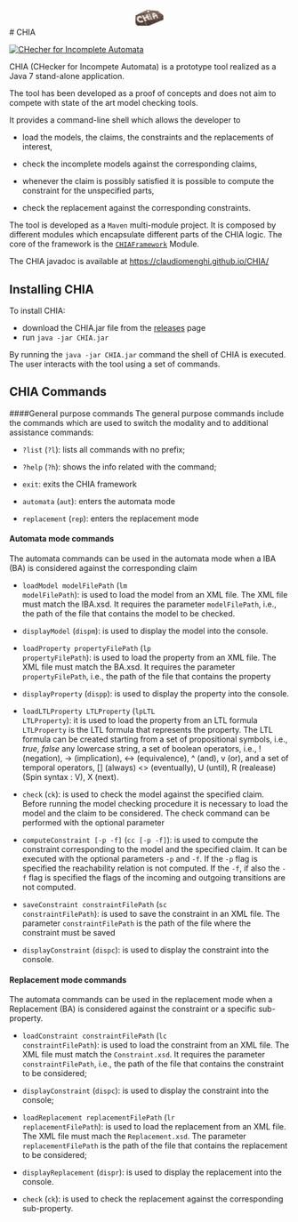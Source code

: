 <div align="center">
<img src="./CHIALogo.png" alt="CHIA logo" width="50" />
</div>
# CHIA 


[![CHecher for Incomplete Automata](http://i.imgur.com/46OKTDY.png
)](https://youtu.be/Kjs7uJqVIos "CHecher for Incomplete Automata")

CHIA (CHecker for Incompete Automata) is a prototype tool realized as a Java 7 stand-alone application.  

The tool has been developed as a proof of concepts and does not aim to compete with state of the art model checking tools.  

It provides a command-line shell which allows the developer to 

* load the models, the claims, the constraints and the replacements of interest,

* check the incomplete models against the corresponding claims,

* whenever the claim is possibly satisfied it is possible to compute the constraint for the unspecified parts,

* check the replacement against the corresponding constraints.

The tool is developed as a <code>Maven</code> multi-module project. It is composed by different modules which encapsulate different parts of the CHIA logic. The core of the framework is the [<code>CHIAFramework</code>](https://github.com/claudiomenghi/CHIA/tree/master/CHIA/CHIAFramework) Module.

The CHIA javadoc is available at <a href="https://claudiomenghi.github.io/CHIA/">https://claudiomenghi.github.io/CHIA/</a>

## Installing CHIA

To install CHIA:

* download the CHIA.jar file from the <a href="https://github.com/claudiomenghi/CHIA/releases">releases</a> page  
* run <code>java -jar CHIA.jar</code>

By running the <code>java -jar CHIA.jar</code> command the  shell of CHIA is executed. The user interacts with the tool using a set of commands.

## CHIA Commands

####General purpose commands
The general purpose commands include the commands which are used to switch the modality and to additional assistance commands:

* <code>?list</code> (<code>?l</code>): lists all commands with no prefix; 

* <code>?help</code> (<code>?h</code>): shows the info related with the command;

* <code>exit</code>: exits the CHIA framework

* <code>automata</code> (<code>aut</code>): enters the automata mode

* <code>replacement</code> (<code>rep</code>): enters the replacement mode


#### Automata mode commands
The automata commands can be used in the automata mode when a IBA (BA) is considered against the corresponding claim

* <code>loadModel modelFilePath</code> (<code>lm modelFilePath</code>): is used to load the model from an XML file. The XML file must match the IBA.xsd. It requires the parameter <code>modelFilePath</code>, i.e., the path of the file that contains the model to be checked.

* <code>displayModel</code> (<code>dispm</code>): is used to display the model into the console.

* <code>loadProperty propertyFilePath</code> (<code>lp propertyFilePath</code>): is used to load the property from an XML file. The XML file must match the BA.xsd. It requires the parameter <code>propertyFilePath</code>, i.e., the path of the file that contains the property

* <code>displayProperty</code> (<code>dispp</code>): is used to display the property into the console.

* <code>loadLTLProperty LTLProperty</code> (<code>lpLTL LTLProperty</code>): it is used to load the property from an LTL formula <code>LTLProperty</code> is the LTL formula that represents the property. The LTL formula can be created starting from a set of propositional symbols, i.e., <i>true</i>, <i>false</i> any lowercase string, a set of boolean operators, i.e., !  (negation), -> (implication), <-> (equivalence), ^ (and),  v  (or), and a set of temporal operators, []   (always)  <>   (eventually), U   (until), R   (realease) (Spin syntax : V),  X   (next).

* <code>check</code> (<code>ck</code>): is used to check the model against the specified claim. Before running the model checking procedure it is necessary to load the model and the claim to be considered. The check command can be performed with the optional parameter

* <code>computeConstraint [-p -f]</code> (<code>cc [-p -f]</code>): is used to compute the constraint corresponding to the model and the specified claim. It can be executed with the optional parameters <code>-p</code> and <code>-f</code>. If the 
<code>-p</code> flag is specified the reachability relation is not computed. If the <code>-f</code>, if also the <code>-f</code> flag is specified the flags of the incoming and outgoing transitions are not computed.
			
* <code>saveConstraint constraintFilePath</code> (<code>sc constraintFilePath</code>): is used to save the constraint in an XML file. The parameter <code>constraintFilePath</code> is the path of the file where the constraint must be saved

* <code>displayConstraint</code> (<code>dispc</code>): is used to display the constraint into the console.

#### Replacement mode commands
The automata commands can be used in the replacement mode when a Replacement (BA) is considered against the constraint or a specific sub-property.


* <code>loadConstraint constraintFilePath</code> (<code>lc constraintFilePath</code>): is used to load the constraint from an XML file. The XML file must match the <code>Constraint.xsd</code>. It requires the parameter <code>constraintFilePath</code>, i.e., the path of the file that contains the constraint to be considered;

* <code>displayConstraint</code> (<code>dispc</code>): is used to display the constraint into the console;

* <code>loadReplacement replacementFilePath</code> (<code>lr replacementFilePath</code>): is used to load the replacement from an XML file. The XML file must mach the <code>Replacement.xsd</code>. The parameter <code>replacementFilePath</code> is the path of the file that contains the replacement to be considered;

* <code>displayReplacement</code> (<code>dispr</code>): is used to display the replacement into the console.

* <code>check</code> (<code>ck</code>): is used to check the replacement  against the corresponding sub-property. 


